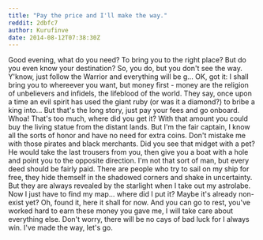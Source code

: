 ```yaml
---
title: "Pay the price and I'll make the way."
reddit: 2dbfc7
author: Kurufinve
date: 2014-08-12T07:38:30Z
---
```


Good evening, what do you need? To bring you to the right place? But do you even know your destination? So, you do, but you don't see the way. Y'know, just follow the Warrior and everything will be g... OK, got it: I shall bring you to whereever you want, but money first - money are the religion of unbelievers and infidels, the lifeblood of the world. They say, once upon a time an evil spirit has used the giant ruby (or was it a diamond?) to bribe a king into... But that's the long story, just pay your fees and go onboard. Whoa! That's too much, where did you get it? With that amount you could buy the living statue from the distant lands. But I'm the fair captain, I know all the sorts of honor and have no need for extra coins. Don't mistake me with those pirates and black merchants. Did you see that midget with a pet? He would take the last trousers from you, then give you a boat with a hole and  point you to the opposite direction. I'm not that sort of man, but every deed should be fairly paid. There are people who try to sail on my ship for free, they hide themself in the shadowed corners and shake in uncertainty. But they are always revealed by the starlight when I take out my astrolabe. Now I just have to find my map... where did I put it?  Maybe it's already non-exist yet? Oh, found it, here it shall for now. And you can go to rest, you've worked hard to earn these money you gave me, I will take care about everything else. Don't worry, there will be no cays of bad luck for I always win. I've made the way, let's go.
